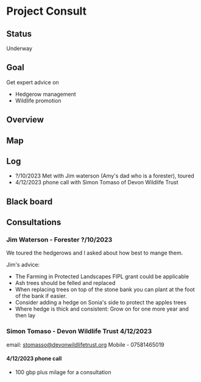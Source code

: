 # Project Consult

## Status

Underway

## Goal

Get expert advice on

- Hedgerow management
- Wildlife promotion

## Overview

## Map

## Log

- ?/10/2023 Met with Jim waterson (Amy's dad who is a forester), toured
- 4/12/2023 phone call with Simon Tomaso of Devon Wildlife Trust

## Black board

## Consultations

### Jim Waterson - Forester ?/10/2023

We toured the hedgerows and I asked about how best to mange them.

Jim's advice:

- The Farming in Protected Landscapes FIPL grant could be applicable
- Ash trees should be felled and replaced
- When replacing trees on top of the stone bank you can plant at the foot of the bank if easier.
- Consider adding a hedge on Sonia's side to protect the apples trees
- Where hedge is thick and consistent: Grow on for one more year and then lay

### Simon Tomaso - Devon Wildlife Trust 4/12/2023

email: stomasso@devonwildlifetrust.org
Mobile - 07581465019

#### 4/12/2023 phone call

- 100 gbp plus milage for a consultation




